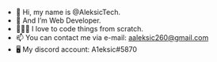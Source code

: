 - 👋 Hi, my name is @AleksicTech.
- 👀 And I’m Web Developer.
- 👨🏻‍💻 I love to code things from scratch.
- 📫 You can contact me via e-mail: aaleksic260@gmail.com
- 🖥 My discord account: A1eksic#5870
